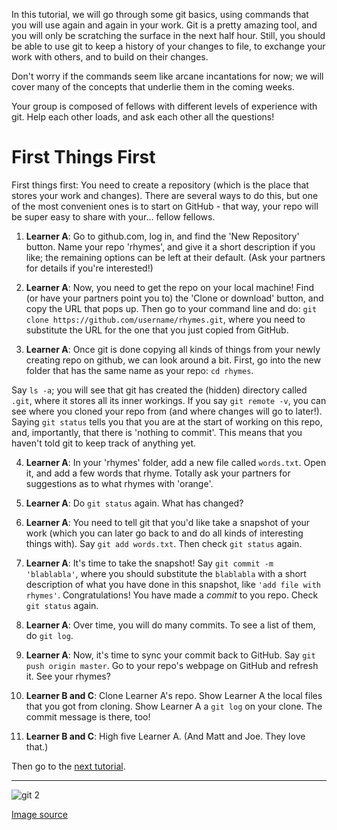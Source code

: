 In this tutorial, we will go through some git basics, using commands that you will use again and again in your work. Git is a pretty amazing tool, and you will only be scratching the surface in the next half hour. Still, you should be able to use git to keep a history of your changes to file, to exchange your work with others, and to build on their changes.

Don't worry if the commands seem like arcane incantations for now; we will cover many of the concepts that underlie them in the coming weeks.

Your group is composed of fellows with different levels of experience with git. Help each other loads, and ask each other all the questions!

# First Things First

First things first: You need to create a repository (which is the place that stores your work and changes). There are several ways to do this, but one of the most convenient ones is to start on GitHub - that way, your repo will be super easy to share with your... fellow fellows.

1. **Learner A**: Go to github.com, log in, and find the 'New Repository' button. Name your repo 'rhymes', and give it a short description if you like; the remaining options can be left at their default. (Ask your partners for details if you're interested!)

2. **Learner A**: Now, you need to get the repo on your local machine! Find (or have your partners point you to) the 'Clone or download' button, and copy the URL that pops up. Then go to your command line and do: `git clone https://github.com/username/rhymes.git`, where you need to substitute the URL for the one that you just copied from GitHub.

3. **Learner A**: Once git is done copying all kinds of things from your newly creating repo on github, we can look around a bit. First, go into the new folder that has the same name as your repo: `cd rhymes`.

 Say `ls -a`; you will see that git has created the (hidden) directory called `.git`, where it stores all its inner workings. If you say `git remote -v`, you can see where you cloned your repo from (and where changes will go to later!). Saying `git status` tells you that you are at the start of working on this repo, and, importantly, that there is 'nothing to commit'. This means that you haven't told git to keep track of anything yet.

4. **Learner A**: In your 'rhymes' folder, add a new file called `words.txt`. Open it, and add a few words that rhyme. Totally ask your partners for suggestions as to what rhymes with 'orange'.

5. **Learner A**: Do `git status` again. What has changed?

6. **Learner A**: You need to tell git that you'd like take a snapshot of your work (which you can later go back to and do all kinds of interesting things with). Say `git add words.txt`. Then check `git status` again.


7. **Learner A**: It's time to take the snapshot! Say `git commit -m 'blablabla'`, where you should substitute the `blablabla` with a short description of what you have done in this snapshot, like `'add file with rhymes'`. Congratulations! You have made a _commit_ to you repo. Check `git status` again.

8. **Learner A**: Over time, you will do many commits. To see a list of them, do `git log`.

9. **Learner A**: Now, it's time to sync your commit back to GitHub. Say `git push origin master`. Go to your repo's webpage on GitHub and refresh it. See your rhymes?

10. **Learner B and C**: Clone Learner A's repo. Show Learner A the local files that you got from cloning. Show Learner A a `git log` on your clone. The commit message is there, too!

11. **Learner B and C**: High five Learner A. (And Matt and Joe. They love that.)

Then go to the [next tutorial](02_addingon.md).

-------------

![git 2](https://imgs.xkcd.com/comics/git_commit.png)

[Image source](https://xkcd.com/1296/)